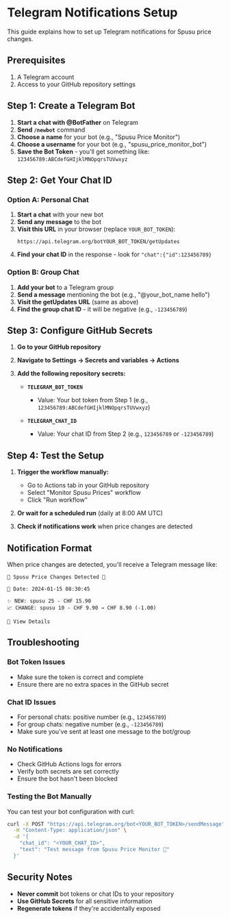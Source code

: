 # Telegram Notifications Setup

This guide explains how to set up Telegram notifications for Spusu price changes.

## Prerequisites

1. A Telegram account
2. Access to your GitHub repository settings

## Step 1: Create a Telegram Bot

1. **Start a chat with @BotFather** on Telegram
2. **Send `/newbot`** command
3. **Choose a name** for your bot (e.g., "Spusu Price Monitor")
4. **Choose a username** for your bot (e.g., "spusu_price_monitor_bot")
5. **Save the Bot Token** - you'll get something like: `123456789:ABCdefGHIjklMNOpqrsTUVwxyz`

## Step 2: Get Your Chat ID

### Option A: Personal Chat

1. **Start a chat** with your new bot
2. **Send any message** to the bot
3. **Visit this URL** in your browser (replace `YOUR_BOT_TOKEN`):
   ```
   https://api.telegram.org/botYOUR_BOT_TOKEN/getUpdates
   ```
4. **Find your chat ID** in the response - look for `"chat":{"id":123456789}`

### Option B: Group Chat

1. **Add your bot** to a Telegram group
2. **Send a message** mentioning the bot (e.g., "@your_bot_name hello")
3. **Visit the getUpdates URL** (same as above)
4. **Find the group chat ID** - it will be negative (e.g., `-123456789`)

## Step 3: Configure GitHub Secrets

1. **Go to your GitHub repository**
2. **Navigate to Settings → Secrets and variables → Actions**
3. **Add the following repository secrets:**

   - **`TELEGRAM_BOT_TOKEN`**

     - Value: Your bot token from Step 1 (e.g., `123456789:ABCdefGHIjklMNOpqrsTUVwxyz`)

   - **`TELEGRAM_CHAT_ID`**
     - Value: Your chat ID from Step 2 (e.g., `123456789` or `-123456789`)

## Step 4: Test the Setup

1. **Trigger the workflow manually:**

   - Go to Actions tab in your GitHub repository
   - Select "Monitor Spusu Prices" workflow
   - Click "Run workflow"

2. **Or wait for a scheduled run** (daily at 8:00 AM UTC)

3. **Check if notifications work** when price changes are detected

## Notification Format

When price changes are detected, you'll receive a Telegram message like:

```
🚨 Spusu Price Changes Detected 🚨

📅 Date: 2024-01-15 08:30:45

✨ NEW: spusu 25 - CHF 15.90
📈 CHANGE: spusu 10 - CHF 9.90 → CHF 8.90 (-1.00)

🔗 View Details
```

## Troubleshooting

### Bot Token Issues

- Make sure the token is correct and complete
- Ensure there are no extra spaces in the GitHub secret

### Chat ID Issues

- For personal chats: positive number (e.g., `123456789`)
- For group chats: negative number (e.g., `-123456789`)
- Make sure you've sent at least one message to the bot/group

### No Notifications

- Check GitHub Actions logs for errors
- Verify both secrets are set correctly
- Ensure the bot hasn't been blocked

### Testing the Bot Manually

You can test your bot configuration with curl:

```bash
curl -X POST "https://api.telegram.org/bot<YOUR_BOT_TOKEN>/sendMessage" \
  -H "Content-Type: application/json" \
  -d '{
    "chat_id": "<YOUR_CHAT_ID>",
    "text": "Test message from Spusu Price Monitor 🤖"
  }'
```

## Security Notes

- **Never commit** bot tokens or chat IDs to your repository
- **Use GitHub Secrets** for all sensitive information
- **Regenerate tokens** if they're accidentally exposed
